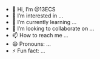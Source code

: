 - 👋 Hi, I’m @13ECS
- 👀 I’m interested in ...
- 🌱 I’m currently learning ...
- 💞️ I’m looking to collaborate on ...
- 📫 How to reach me ...
- 😄 Pronouns: ...
- ⚡ Fun fact: ...

<!---
13ECS/13ECS is a ✨ special ✨ repository because its `README.md` (this file) appears on your GitHub profile.
You can click the Preview link to take a look at your changes.
--->
